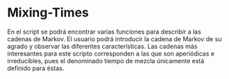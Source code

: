# Mixing-Times
En el script se podrá encontrar varias funciones para describir a las cadenas de Markov.
El usuario podrá introducir la cadena de Markov de su agrado y observar las diferentes características.
Las cadenas más interesantes para este scripto corresponden a las que son aperiódicas e irreducibles, pues el denominado tiempo de mezcla únicamente está definido para éstas.
